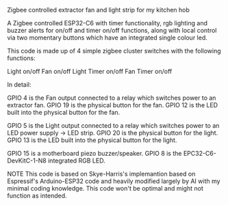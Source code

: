 Zigbee controlled extractor fan and light strip for my kitchen hob

A Zigbee controlled ESP32-C6 with timer functionality, rgb lighting and buzzer alerts for on/off and timer on/off functions, along with local control via two momentary buttons which have an integrated single colour led.

This code is made up of 4 simple zigbee cluster switches with the following functions:

Light on/off
Fan on/off
Light Timer on/off
Fan Timer on/off

In detail:

GPIO 4 is the Fan output connected to a relay which switches power to an extractor fan. GPIO 19 is the physical button for the fan. GPIO 12 is the LED built into the physical button for the fan.

GPIO 5 is the Light output connected to a relay which switches power to an LED power supply -> LED strip. GPIO 20 is the physical button for the light. GPIO 13 is the LED built into the physical button for the light.

GPIO 15 is a motherboard piezo buzzer/speaker. GPIO 8 is the EPC32-C6-DevKitC-1-N8 integrated RGB LED.

NOTE This code is based on Skye-Harris's implemantion based on Espressif's Arduino-ESP32 code and heavily modified largely by AI with my minimal coding knowledge. This code won't be optimal and might not function as intended.
